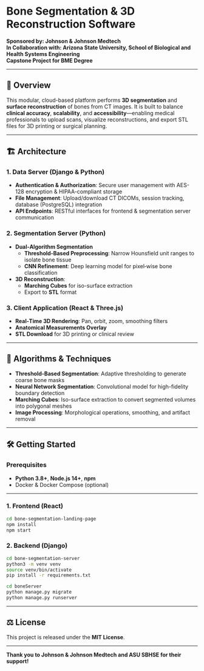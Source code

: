   
# Bone Segmentation & 3D Reconstruction Software

**Sponsored by: Johnson & Johnson Medtech**  
**In Collaboration with: Arizona State University, School of Biological and Health Systems Engineering**  
**Capstone Project for BME Degree**

---

## 🚀 Overview

This modular, cloud-based platform performs **3D segmentation** and **surface reconstruction** of bones from CT images. It is built to balance **clinical accuracy**, **scalability**, and **accessibility**—enabling medical professionals to upload scans, visualize reconstructions, and export STL files for 3D printing or surgical planning.

---

## 🏗️ Architecture

### 1. Data Server (Django & Python)
- **Authentication & Authorization**: Secure user management with AES-128 encryption & HIPAA-compliant storage  
- **File Management**: Upload/download CT DICOMs, session tracking, database (PostgreSQL) integration  
- **API Endpoints**: RESTful interfaces for frontend & segmentation server communication

### 2. Segmentation Server (Python)
- **Dual‐Algorithm Segmentation**  
  - **Threshold‐Based Preprocessing**: Narrow Hounsfield unit ranges to isolate bone tissue  
  - **CNN Refinement**: Deep learning model for pixel‐wise bone classification  
- **3D Reconstruction**:  
  - **Marching Cubes** for iso-surface extraction  
  - Export to **STL** format  

### 3. Client Application (React & Three.js)
- **Real‐Time 3D Rendering**: Pan, orbit, zoom, smoothing filters  
- **Anatomical Measurements Overlay**  
- **STL Download** for 3D printing or clinical review  

---

## 🧠 Algorithms & Techniques

- **Threshold-Based Segmentation**: Adaptive thresholding to generate coarse bone masks  
- **Neural Network Segmentation**: Convolutional model for high-fidelity boundary detection  
- **Marching Cubes**: Iso-surface extraction to convert segmented volumes into polygonal meshes  
- **Image Processing**: Morphological operations, smoothing, and artifact removal  

---

## 🛠️ Getting Started

### Prerequisites
- **Python 3.8+**, **Node.js 14+**, **npm**  
- Docker & Docker Compose (optional)  

---

### 1. Frontend (React)
```bash
cd bone-segmentation-landing-page
npm install
npm start
```

### 2. Backend (Django)
```bash
cd bone-segmentation-server
python3 -m venv venv
source venv/bin/activate
pip install -r requirements.txt

cd boneServer
python manage.py migrate
python manage.py runserver
```

---


## ⚖️ License

This project is released under the **MIT License**.

---

**Thank you to Johnson & Johnson Medtech and ASU SBHSE for their support!**  
